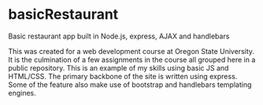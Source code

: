 # basicRestaurant
Basic restaurant app built in Node.js, express, AJAX and handlebars

This was created for a web development course at Oregon State University. It is the culmination of a few assignments in the course all grouped here in a public repository.  This is an example of my skills using basic JS and HTML/CSS. The primary backbone of the site is written using express. Some of the feature also make use of bootstrap and handlebars templating engines.
